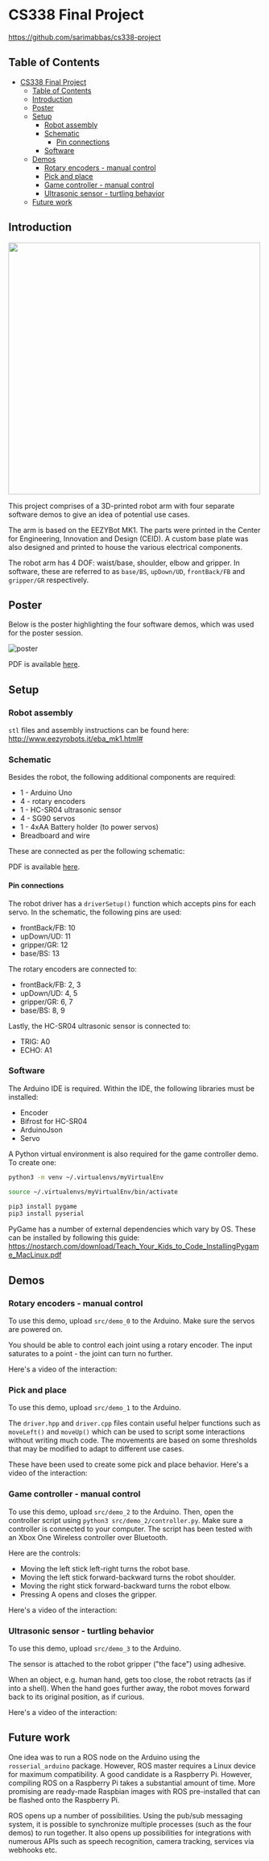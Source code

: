 # CS338 Final Project

<https://github.com/sarimabbas/cs338-project>

## Table of Contents

- [CS338 Final Project](#cs338-final-project)
  - [Table of Contents](#table-of-contents)
  - [Introduction](#introduction)
  - [Poster](#poster)
  - [Setup](#setup)
    - [Robot assembly](#robot-assembly)
    - [Schematic](#schematic)
      - [Pin connections](#pin-connections)
    - [Software](#software)
  - [Demos](#demos)
    - [Rotary encoders - manual control](#rotary-encoders---manual-control)
    - [Pick and place](#pick-and-place)
    - [Game controller - manual control](#game-controller---manual-control)
    - [Ultrasonic sensor - turtling behavior](#ultrasonic-sensor---turtling-behavior)
  - [Future work](#future-work)

## Introduction

<img src="./docs/robot.png" width=500>

This project comprises of a 3D-printed robot arm with four separate software demos to give an idea of potential use cases. 

The arm is based on the EEZYBot MK1. The parts were printed in the Center for Engineering, Innovation and Design (CEID). A custom base plate was also designed and printed to house the various electrical components. 

The robot arm has 4 DOF: waist/base, shoulder, elbow and gripper. In software, these are referred to as `base/BS`, `upDown/UD`, `frontBack/FB` and `gripper/GR` respectively. 

## Poster

Below is the poster highlighting the four software demos, which was used for the poster session. 

![poster](./docs/poster/poster.png "Poster")

PDF is available [here](./docs/poster/poster.pdf). 

## Setup

### Robot assembly

`stl` files and assembly instructions can be found here: <http://www.eezyrobots.it/eba_mk1.html#>

### Schematic

Besides the robot, the following additional components are required: 

- 1 - Arduino Uno
- 4 - rotary encoders
- 1 - HC-SR04 ultrasonic sensor
- 4 - SG90 servos
- 1 - 4xAA Battery holder (to power servos) 
- Breadboard and wire

These are connected as per the following schematic:


PDF is available [here](). 

#### Pin connections

The robot driver has a `driverSetup()` function which accepts pins for each servo. In the schematic, the following pins are used:

- frontBack/FB: 10
- upDown/UD: 11
- gripper/GR: 12
- base/BS: 13

The rotary encoders are connected to:
- frontBack/FB: 2, 3
- upDown/UD: 4, 5
- gripper/GR: 6, 7
- base/BS: 8, 9

Lastly, the HC-SR04 ultrasonic sensor is connected to:

- TRIG: A0
- ECHO: A1

### Software

The Arduino IDE is required. Within the IDE, the following libraries must be installed:

- Encoder
- Bifrost for HC-SR04
- ArduinoJson
- Servo

A Python virtual environment is also required for the game controller demo. To create one:

```bash
python3 -m venv ~/.virtualenvs/myVirtualEnv

source ~/.virtualenvs/myVirtualEnv/bin/activate

pip3 install pygame
pip3 install pyserial
```

PyGame has a number of external dependencies which vary by OS. These can be installed by following this guide: <https://nostarch.com/download/Teach_Your_Kids_to_Code_InstallingPygame_MacLinux.pdf>

## Demos

### Rotary encoders - manual control

To use this demo, upload `src/demo_0` to the Arduino. Make sure the servos are powered on.

You should be able to control each joint using a rotary encoder. The input saturates to a point - the joint can turn no further.

Here's a video of the interaction:

### Pick and place

To use this demo, upload `src/demo_1` to the Arduino.

The `driver.hpp` and `driver.cpp` files contain useful helper functions such as `moveLeft()` and `moveUp()` which can be used to script some interactions without writing much code. The movements are based on some thresholds that may be modified to adapt to different use cases.

These have been used to create some pick and place behavior. Here's a video of the interaction:


### Game controller - manual control

To use this demo, upload `src/demo_2` to the Arduino. Then, open the controller script using `python3 src/demo_2/controller.py`. Make sure a controller is connected to your computer. The script has been tested with an Xbox One Wireless controller over Bluetooth.

Here are the controls:

- Moving the left stick left-right turns the robot base.
- Moving the left stick forward-backward turns the robot shoulder.
- Moving the right stick forward-backward turns the robot elbow.
- Pressing A opens and closes the gripper.

Here's a video of the interaction:

### Ultrasonic sensor - turtling behavior

To use this demo, upload `src/demo_3` to the Arduino.

The sensor is attached to the robot gripper ("the face") using adhesive.

When an object, e.g. human hand, gets too close, the robot retracts (as if into a shell). When the hand goes further away, the robot moves forward back to its original position, as if curious.

Here's a video of the interaction:

## Future work

One idea was to run a ROS node on the Arduino using the `rosserial_arduino` package. However, ROS master requires a Linux device for maximum compatibility. A good candidate is a Raspberry Pi. However, compiling ROS on a Raspberry Pi takes a substantial amount of time. More promising are ready-made Raspbian images with ROS pre-installed that can be flashed onto the Raspberry Pi.

ROS opens up a number of possibilities. Using the pub/sub messaging system, it is possible to synchronize multiple processes (such as the four demos) to run together. It also opens up possibilities for integrations with numerous APIs such as speech recognition, camera tracking, services via webhooks etc.
